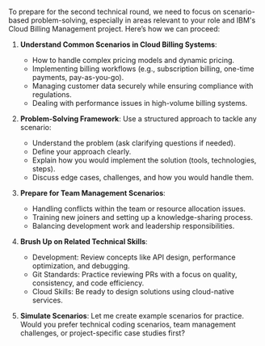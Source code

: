 To prepare for the second technical round, we need to focus on scenario-based problem-solving, especially in areas relevant to your role and IBM's Cloud Billing Management project. Here’s how we can proceed:

1. **Understand Common Scenarios in Cloud Billing Systems**:
   - How to handle complex pricing models and dynamic pricing.
   - Implementing billing workflows (e.g., subscription billing, one-time payments, pay-as-you-go).
   - Managing customer data securely while ensuring compliance with regulations.
   - Dealing with performance issues in high-volume billing systems.

2. **Problem-Solving Framework**:
   Use a structured approach to tackle any scenario:
   - Understand the problem (ask clarifying questions if needed).
   - Define your approach clearly.
   - Explain how you would implement the solution (tools, technologies, steps).
   - Discuss edge cases, challenges, and how you would handle them.

3. **Prepare for Team Management Scenarios**:
   - Handling conflicts within the team or resource allocation issues.
   - Training new joiners and setting up a knowledge-sharing process.
   - Balancing development work and leadership responsibilities.

4. **Brush Up on Related Technical Skills**:
   - Development: Review concepts like API design, performance optimization, and debugging.
   - Git Standards: Practice reviewing PRs with a focus on quality, consistency, and code efficiency.
   - Cloud Skills: Be ready to design solutions using cloud-native services.

5. **Simulate Scenarios**:
   Let me create example scenarios for practice. Would you prefer technical coding scenarios, team management challenges, or project-specific case studies first?